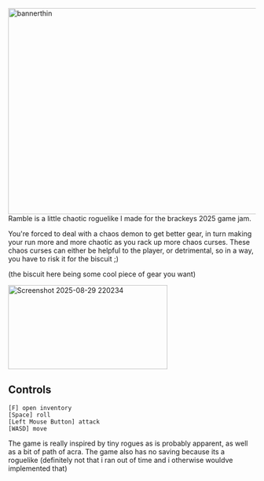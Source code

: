<img width="1920" height="419" alt="bannerthin" src="https://github.com/user-attachments/assets/67e26802-c543-4b27-8c36-84f79c17927b" />
Ramble is a little chaotic roguelike I made for the brackeys 2025 game jam. 

You're forced to deal with a chaos demon to get better gear, in turn making your run more and more chaotic as you rack up more chaos curses. These chaos curses can either be helpful to the player, or detrimental, so in a way, you have to risk it for the biscuit ;)

(the biscuit here being some cool piece of gear you want)

<img width="324" height="171" alt="Screenshot 2025-08-29 220234" src="https://github.com/user-attachments/assets/82987fc9-cf7e-4eb9-933b-393079eac158" />


## Controls

    [F] open inventory
    [Space] roll
    [Left Mouse Button] attack
    [WASD] move

The game is really inspired by tiny rogues as is probably apparent, as well as a bit of path of acra. The game also has no saving because its a roguelike (definitely not that i ran out of time and i otherwise wouldve implemented that)
